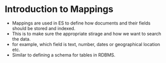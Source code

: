 # Introduction to Mappings

- Mappings are used in ES to define how documents and their fields should be stored and indexed.
- This is to make sure the appropriate stirage and how we want to search the data.
- for example, which field is text, number, dates or geographical location etc.
- Similar to defining a schema for tables in RDBMS.